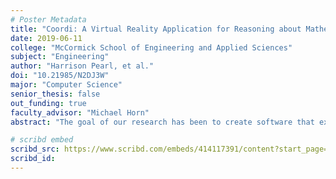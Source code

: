 ```yaml
---
# Poster Metadata
title: "Coordi: A Virtual Reality Application for Reasoning about Mathematics in Three Dimension"
date: 2019-06-11
college: "McCormick School of Engineering and Applied Sciences"
subject: "Engineering"
author: "Harrison Pearl, et al."
doi: "10.21985/N2DJ3W"
major: "Computer Science"
senior_thesis: false
out_funding: true
faculty_advisor: "Michael Horn"
abstract: "The goal of our research has been to create software that extends the benefits of virtual reality (VR) to mathematics education. We report on the design and evaluation of a VR application meant to support students’ reasoning about objects in three-dimensional (3D) coordinate systems and to explore the possibilities of the application for mathematics education in high school classrooms."

# scribd embed
scribd_src: https://www.scribd.com/embeds/414117391/content?start_page=1&view_mode=scroll&show_recommendations=false&access_key=key-ruaBuvsYhxrfLp46c8Rh
scribd_id:
---
```

